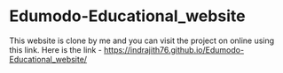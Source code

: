 # Edumodo-Educational_website
This website is clone by me and you can visit the project on online using this link. 
Here is the link - https://indrajith76.github.io/Edumodo-Educational_website/

